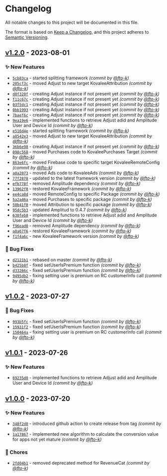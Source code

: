 # Changelog
All notable changes to this project will be documented in this file.

The format is based on [Keep a Changelog](https://keepachangelog.com/en/1.0.0/),
and this project adheres to [Semantic Versioning](https://semver.org/spec/v2.0.0.html).


## [v1.2.0] - 2023-08-01
### :sparkles: New Features
- [`5cb83ca`](https://github.com/cotyapps/Kovalee-iOS-SDK/commit/5cb83ca2809d451a7a7e997c55f93642778ef91d) - started splitting framework *(commit by [@fto-k](https://github.com/fto-k))*
- [`205cf3c`](https://github.com/cotyapps/Kovalee-iOS-SDK/commit/205cf3cff6d568982b66dc6b6188d8fa0ce2da2c) - moved Adjust to new target KovaleeAttribution *(commit by [@fto-k](https://github.com/fto-k))*
- [`d0f320f`](https://github.com/cotyapps/Kovalee-iOS-SDK/commit/d0f320f6e17e8c94a7c31b77b25b960796342738) - creating Adjust instance if not present yet *(commit by [@fto-k](https://github.com/fto-k))*
- [`f11c67c`](https://github.com/cotyapps/Kovalee-iOS-SDK/commit/f11c67cbb1b75de279e7517580dcf0e4c5081703) - creating Adjust instance if not present yet *(commit by [@fto-k](https://github.com/fto-k))*
- [`03f5dc1`](https://github.com/cotyapps/Kovalee-iOS-SDK/commit/03f5dc13b7a4e484ca3f851f22381742b57e6aae) - creating Adjust instance if not present yet *(commit by [@fto-k](https://github.com/fto-k))*
- [`0bb1993`](https://github.com/cotyapps/Kovalee-iOS-SDK/commit/0bb1993dbccd3adc024ebf298725c39b529b6a8e) - creating Adjust instance if not present yet *(commit by [@fto-k](https://github.com/fto-k))*
- [`7baef6c`](https://github.com/cotyapps/Kovalee-iOS-SDK/commit/7baef6c4e14763bd4f7fe09aa3c81546a0b0b09c) - creating Adjust instance if not present yet *(commit by [@fto-k](https://github.com/fto-k))*
- [`9ea19e6`](https://github.com/cotyapps/Kovalee-iOS-SDK/commit/9ea19e66a72a08cd825f470e9b029c694b56f867) - implemented functions to retrieve Adjust adid and Amplitude User and Device Id *(commit by [@fto-k](https://github.com/fto-k))*
- [`e516d4e`](https://github.com/cotyapps/Kovalee-iOS-SDK/commit/e516d4eee412f116882b7eede6bd1a4310ff9d36) - started splitting framework *(commit by [@fto-k](https://github.com/fto-k))*
- [`a8542e3`](https://github.com/cotyapps/Kovalee-iOS-SDK/commit/a8542e3732b948bfa80f18706510bb48648cbf11) - moved Adjust to new target KovaleeAttribution *(commit by [@fto-k](https://github.com/fto-k))*
- [`36b6e98`](https://github.com/cotyapps/Kovalee-iOS-SDK/commit/36b6e9849d41b496c901a900c513f158cf2be7f2) - creating Adjust instance if not present yet *(commit by [@fto-k](https://github.com/fto-k))*
- [`098c568`](https://github.com/cotyapps/Kovalee-iOS-SDK/commit/098c568dbde392abace93a68fbef930234edbcd2) - moved Purchases code to KovaleePurchases Target *(commit by [@fto-k](https://github.com/fto-k))*
- [`863e6fc`](https://github.com/cotyapps/Kovalee-iOS-SDK/commit/863e6fcb01416d810dea17021135ba111686e206) - moved Firebase code to specific target KovaleeRemoteConfig *(commit by [@fto-k](https://github.com/fto-k))*
- [`a0a2073`](https://github.com/cotyapps/Kovalee-iOS-SDK/commit/a0a207382fa44eb7bfe23b53ea1a784eaa2ffc70) - moved Ads code to KovaleeAds *(commit by [@fto-k](https://github.com/fto-k))*
- [`77f2878`](https://github.com/cotyapps/Kovalee-iOS-SDK/commit/77f2878e0737608d0108fc48877a4f03b38d917a) - updated to the latest framework version *(commit by [@fto-k](https://github.com/fto-k))*
- [`efb778f`](https://github.com/cotyapps/Kovalee-iOS-SDK/commit/efb778febd5ce6bde601178b3efeccbed4407b57) - removed Amplitude dependency *(commit by [@fto-k](https://github.com/fto-k))*
- [`13962f8`](https://github.com/cotyapps/Kovalee-iOS-SDK/commit/13962f8b979f6b81cae4d8dae1e8b14187487a51) - restored KovaleeFramework *(commit by [@fto-k](https://github.com/fto-k))*
- [`ee4ca8d`](https://github.com/cotyapps/Kovalee-iOS-SDK/commit/ee4ca8d6a1166b54385712f97b4654f38acb2275) - moved RemoteConfig to specific Package *(commit by [@fto-k](https://github.com/fto-k))*
- [`5a2a46a`](https://github.com/cotyapps/Kovalee-iOS-SDK/commit/5a2a46aff496bf07a728bea73bd3e18238aded8a) - moved Purchases to specific package *(commit by [@fto-k](https://github.com/fto-k))*
- [`50b41f8`](https://github.com/cotyapps/Kovalee-iOS-SDK/commit/50b41f85e700dfb9a9e32b0f3b1a63a38cd085a8) - moved Attribution to specific package *(commit by [@fto-k](https://github.com/fto-k))*
- [`95dc5b3`](https://github.com/cotyapps/Kovalee-iOS-SDK/commit/95dc5b3042db342cb9d3ba47f0e343df47d13bdc) - updated Amplitud to 0.4.7 *(commit by [@fto-k](https://github.com/fto-k))*
- [`630feb8`](https://github.com/cotyapps/Kovalee-iOS-SDK/commit/630feb89706cebb7e11c709f1501b63dc22a8dcc) - implemented functions to retrieve Adjust adid and Amplitude User and Device Id *(commit by [@fto-k](https://github.com/fto-k))*
- [`f96ead0`](https://github.com/cotyapps/Kovalee-iOS-SDK/commit/f96ead08dec212c4868692a5fd789c0d61424ba1) - removed Amplitude dependency *(commit by [@fto-k](https://github.com/fto-k))*
- [`a8a67f6`](https://github.com/cotyapps/Kovalee-iOS-SDK/commit/a8a67f6fdd1b66ec34982b0ed4a5719ecf93efcc) - restored KovaleeFramework *(commit by [@fto-k](https://github.com/fto-k))*
- [`f1f4a6c`](https://github.com/cotyapps/Kovalee-iOS-SDK/commit/f1f4a6c4726456925cd09c8500780e3da784f839) - new KovaleeFramework version *(commit by [@fto-k](https://github.com/fto-k))*

### :bug: Bug Fixes
- [`d2121b1`](https://github.com/cotyapps/Kovalee-iOS-SDK/commit/d2121b1f08079bac2f4429cc1aab5931fb1e98a9) - rebased on master *(commit by [@fto-k](https://github.com/fto-k))*
- [`b425b8f`](https://github.com/cotyapps/Kovalee-iOS-SDK/commit/b425b8f876e3aa81263d26351601baf757366eb2) - fixed setUserIsPremium function *(commit by [@fto-k](https://github.com/fto-k))*
- [`d33266c`](https://github.com/cotyapps/Kovalee-iOS-SDK/commit/d33266c94381d06b5c0ae443dcd112bbda4ad99f) - fixed setUserIsPremium function *(commit by [@fto-k](https://github.com/fto-k))*
- [`9495db2`](https://github.com/cotyapps/Kovalee-iOS-SDK/commit/9495db2ee25c0b33018fbb83b388dc4fc4893b93) - fixing setting user is premium on RC customerInfo call *(commit by [@fto-k](https://github.com/fto-k))*


## [v1.0.2] - 2023-07-27
### :bug: Bug Fixes
- [`993b5fc`](https://github.com/cotyapps/Kovalee-iOS-SDK/commit/993b5fcded6240ada61886bb207f9d2f7f7b6abe) - fixed setUserIsPremium function *(commit by [@fto-k](https://github.com/fto-k))*
- [`15931f2`](https://github.com/cotyapps/Kovalee-iOS-SDK/commit/15931f29d5b8d8a9a4dd8b0640304c573ef3a51f) - fixed setUserIsPremium function *(commit by [@fto-k](https://github.com/fto-k))*
- [`150464a`](https://github.com/cotyapps/Kovalee-iOS-SDK/commit/150464a9e7f543df138af71290d023221b368843) - fixing setting user is premium on RC customerInfo call *(commit by [@fto-k](https://github.com/fto-k))*


## [v1.0.1] - 2023-07-26
### :sparkles: New Features
- [`69235d0`](https://github.com/cotyapps/Kovalee-iOS-SDK/commit/69235d01f4d43cc121a2f818de18c94fe62f3328) - implemented functions to retrieve Adjust adid and Amplitude User and Device Id *(commit by [@fto-k](https://github.com/fto-k))*


## [v1.0.0] - 2023-07-20
### :sparkles: New Features
- [`348f2d0`](https://github.com/cotyapps/Kovalee-iOS-SDK/commit/348f2d05fc3c217b95f76d7899b48c20df4a969d) - introduced github action to create release from tag *(commit by [@fto-k](https://github.com/fto-k))*
- [`1a17867`](https://github.com/cotyapps/Kovalee-iOS-SDK/commit/1a17867f89dbab99f1c0fe5de161d1ab8a7f5454) - implemented new algorithm to calculate the conversion value for apps not yet mature *(commit by [@fto-k](https://github.com/fto-k))*

### :wrench: Chores
- [`2fd04b1`](https://github.com/cotyapps/Kovalee-iOS-SDK/commit/2fd04b1f494757c9c482a3a80333e230a30a7d3a) - removed deprecated method for RevenueCat *(commit by [@fto-k](https://github.com/fto-k))*


[v1.0.0]: https://github.com/cotyapps/Kovalee-iOS-SDK/compare/0.9.13...v1.0.0
[v1.0.1]: https://github.com/cotyapps/Kovalee-iOS-SDK/compare/v1.0.0...v1.0.1
[v1.0.2]: https://github.com/cotyapps/Kovalee-iOS-SDK/compare/v1.0.1...v1.0.2
[v1.2.0]: https://github.com/cotyapps/Kovalee-iOS-SDK/compare/v1.0.2...v1.2.0
[v1.2.1]: https://github.com/cotyapps/Kovalee-iOS-SDK/compare/v1.2.0...v1.2.1